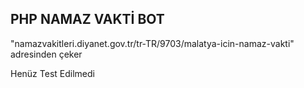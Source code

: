 ## PHP NAMAZ VAKTİ BOT
"namazvakitleri.diyanet.gov.tr/tr-TR/9703/malatya-icin-namaz-vakti" adresinden çeker

Henüz Test Edilmedi
